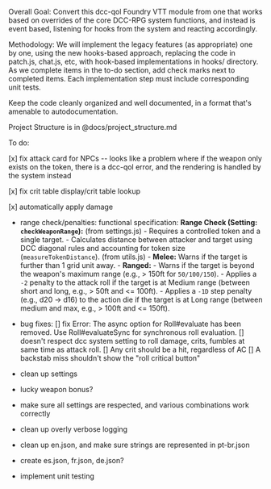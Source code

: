 Overall Goal:
Convert this dcc-qol Foundry VTT module from one that works based on overrides of the core DCC-RPG system functions, and instead is event based, listening for hooks from the system and reacting accordingly.

Methodology:
We will implement the legacy features (as appropriate) one by one, using the new hooks-based approach, replacing the code in patch.js, chat.js, etc, with hook-based implementations in hooks/ directory. As we complete items in the to-do section, add check marks next to completed items. Each implementation step must include corresponding unit tests.

Keep the code cleanly organized and well documented, in a format that's amenable to autodocumentation.

Project Structure is in @docs/project_structure.md

To do:

[x] fix attack card for NPCs -- looks like a problem where if the weapon only exists on the token, there is a dcc-qol error, and the rendering is handled by the system instead

[x] fix crit table display/crit table lookup

[x] automatically apply damage

-   range check/penalties:
    functional specification:
    **Range Check (Setting: `checkWeaponRange`):** (from settings.js) - Requires a controlled token and a single target. - Calculates distance between attacker and target using DCC diagonal rules and accounting for token size (`measureTokenDistance`). (from utils.js) - **Melee:** Warns if the target is further than 1 grid unit away. - **Ranged:** - Warns if the target is beyond the weapon's maximum range (e.g., > 150ft for `50/100/150`). - Applies a `-2` penalty to the attack roll if the target is at Medium range (between short and long, e.g., > 50ft and <= 100ft). - Applies a `-1D` step penalty (e.g., d20 -> d16) to the action die if the target is at Long range (between medium and max, e.g., > 100ft and <= 150ft).

-   bug fixes:
    [] fix Error: The async option for Roll#evaluate has been removed. Use Roll#evaluateSync for synchronous roll evaluation.
    [] doesn't respect dcc system setting to roll damage, crits, fumbles at same time as attack roll.
    [] Any crit should be a hit, regardless of AC
    [] A backstab miss shouldn't show the "roll critical button"

-   clean up settings
-   lucky weapon bonus?
-   make sure all settings are respected, and various combinations work correctly
-   clean up overly verbose logging
-   clean up en.json, and make sure strings are represented in pt-br.json
-   create es.json, fr.json, de.json?
-   implement unit testing
